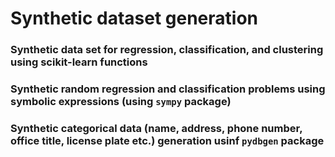 # Synthetic dataset generation
<!-- ### [Read my article on Medium about synthetic data generation and why it is critical for self-driven data science](https://towardsdatascience.com/synthetic-data-generation-a-must-have-skill-for-new-data-scientists-915896c0c1ae)
![image](https://cdn-images-1.medium.com/max/1250/1*R6gx4HIUcIcyCSlQpYWKFA.jpeg)-->
### Synthetic data set for regression, classification, and clustering using scikit-learn functions
### Synthetic random regression and classification problems using symbolic expressions (using `sympy` package)
### Synthetic categorical data (name, address, phone number, office title, license plate etc.) generation usinf `pydbgen` package
